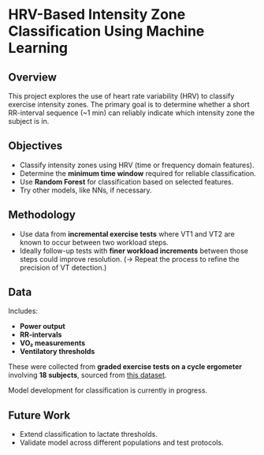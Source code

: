 # HRV-Based Intensity Zone Classification Using Machine Learning

## Overview
This project explores the use of heart rate variability (HRV) to classify exercise intensity zones. The primary goal is to determine whether a short RR-interval sequence (~1 min) can reliably indicate which intensity zone the subject is in.

## Objectives
- Classify intensity zones using HRV (time or frequency domain features).
- Determine the **minimum time window** required for reliable classification.
- Use **Random Forest** for classification based on selected features.
- Try other models, like NNs, if necessary.

## Methodology
- Use data from **incremental exercise tests** where VT1 and VT2 are known to occur between two workload steps.
- Ideally follow-up tests with **finer workload increments** between those steps could improve resolution.
(-> Repeat the process to refine the precision of VT detection.)

## Data
Includes:
- **Power output**
- **RR-intervals**
- **VO₂ measurements**
- **Ventilatory thresholds**

These were collected from **graded exercise tests on a cycle ergometer** involving **18 subjects**, sourced from [this dataset](https://physionet.org/content/actes-cycloergometer-exercise/1.0.0/).

Model development for classification is currently in progress.

## Future Work
- Extend classification to lactate thresholds.
- Validate model across different populations and test protocols.
